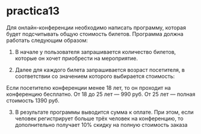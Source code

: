 # practica13

Для онлайн-конференции необходимо написать программу, которая будет подсчитывать общую стоимость билетов. 
Программа должна работать следующим образом:

1. В начале у пользователя запрашивается количество билетов, которые он хочет приобрести на мероприятие.

2. Далее для каждого билета запрашивается возраст посетителя, в соответствии со значением которого выбирается стоимость:

Если посетителю конференции менее 18 лет, то он проходит на конференцию бесплатно.
От 18 до 25 лет — 990 руб.
От 25 лет — полная стоимость 1390 руб.

3. В результате программы выводится сумма к оплате. 
   При этом, если человек регистрирует больше трёх человек на конференцию, то дополнительно получает 10% скидку на полную стоимость заказа
